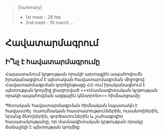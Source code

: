 > [!summary] 
>  - 1st meet - 28 feb
>  - 2nd meet - 10 march
>  ...

# Հավատարմագրում

## Ի՞նչ է հավատարմագրումը

Հայաստանում կրթության որակի արտաքին ապահովումն իրականացվում է պետական հավատարմագրման միջոցով: Հավատարմագրման գործընթացը ՀՀ-ում իրականացնում է պետության  կողմից լիազորված ==«Մասնագիտական կրթության որակի ապահովման  ազգային կենտրոն»== հիմնադրամը:

Պետական հավատարմագրման հիմնական նպատակն է հավաստել  ուսումնական հաստատություններին, ուսանողներին, նրանց ծնողներին, գործատուներին և շահագրգիռ հասարակությանը, որ մասնագիտական կրթության որակը ճանաչելի է պետության կողմից: